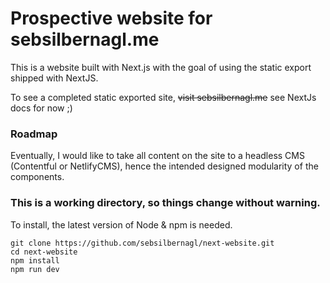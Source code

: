 # Prospective website for sebsilbernagl.me

This is a website built with Next.js with the goal of using the static export shipped with NextJS.

To see a completed static exported site, ~~visit sebsilbernagl.me~~ see NextJs docs for now ;)

### Roadmap

Eventually, I would like to take all content on the site to a headless CMS (Contentful or NetlifyCMS), hence the intended designed modularity of the components. 

### This is a working directory, so things change without warning. 

To install, the latest version of Node & npm is needed.

```
git clone https://github.com/sebsilbernagl/next-website.git
cd next-website
npm install
npm run dev
```